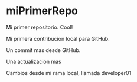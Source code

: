 # miPrimerRepo

Mi primer repositorio. Cool!

Mi primera contribucion local para GitHub.

Un commit mas desde GitHub.

Una actualizacion mas

Cambios desde mi rama local, llamada developer01